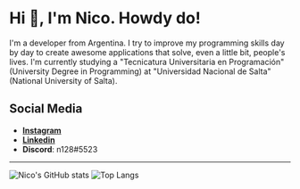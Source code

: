 # Hi 👋, I'm Nico. Howdy do!
I'm a developer from Argentina. I try to improve my programming skills day by day to create awesome applications that solve, even a little bit, people's lives. I'm currently studying a "Tecnicatura Universitaria en Programación" (University Degree in Programming) at "Universidad Nacional de Salta" (National University of Salta).

## Social Media

* [**Instagram**](https://www.instagram.com/nicolito.serna/)
* [**Linkedin**](https://www.linkedin.com/in/nicolas-abel-serna)
* **Discord**: n128#5523

--------------------------------------------------------
![Nico's GitHub stats](https://github-readme-stats.vercel.app/api?username=nicolito128&hide=contribs&show_icons=true&theme=vue&count_private=true) ![Top Langs](https://github-readme-stats.vercel.app/api/top-langs/?username=nicolito128&theme=vue&layout=compact)
